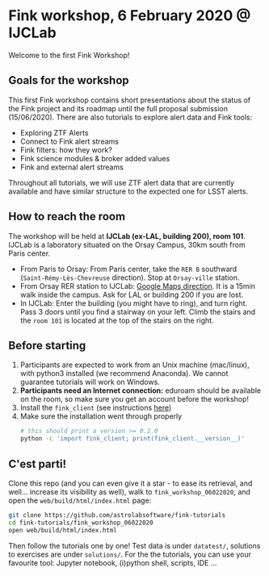 # Fink workshop, 6 February 2020 @ IJCLab

Welcome to the first Fink Workshop!

## Goals for the workshop

This first Fink workshop contains short presentations about the status of the
Fink project and its roadmap until the full proposal submission (15/06/2020).
There are also tutorials to explore alert data and Fink tools:

* Exploring ZTF Alerts
* Connect to Fink alert streams
* Fink filters: how they work?
* Fink science modules & broker added values
* Fink and external alert streams

Throughout all tutorials, we will use ZTF alert data that are currently available
and have similar structure to the expected one for LSST alerts.

## How to reach the room

The workshop will be held at **IJCLab (ex-LAL, building 200), room 101**. IJCLab is a laboratory situated on the Orsay Campus, 30km south from Paris center.

- From Paris to Orsay: From Paris center, take the `RER B` southward (`Saint-Rémy-Lès-Chevreuse` direction). Stop at `Orsay-ville` station.
- From Orsay RER station to IJCLab: [Google Maps direction](https://goo.gl/maps/BpdAiKeU9gpzGJkx9). It is a 15min walk inside the campus. Ask for LAL or building 200 if you are lost.
- In IJCLab: Enter the building (you might have to ring), and turn right. Pass 3 doors until you find a stairway on your left. Climb the stairs and the `room 101` is located at the top of the stairs on the right.

## Before starting

1. Participants are expected to work from an Unix machine (mac/linux), with python3 installed (we recommend Anaconda). We cannot guarantee tutorials will work on Windows.
2. **Participants need an Internet connection:** eduroam should be available on the room, so make sure you get an account before the workshop!
3. Install the `fink_client` (see instructions [here](https://github.com/astrolabsoftware/fink-client))
4. Make sure the installation went through properly
    ```bash
    # this should print a version >= 0.2.0
    python -c 'import fink_client; print(fink_client.__version__)'
    ```

## C'est parti!

Clone this repo (and you can even give it a star - to ease its retrieval, and well... increase its visibility as well), walk to `fink_workshop_06022020`, and open the `web/build/html/index.html` page:

```bash
git clone https://github.com/astrolabsoftware/fink-tutorials
cd fink-tutorials/fink_workshop_06022020
open web/build/html/index.html
```

Then follow the tutorials one by one! Test data is under `datatest/`, solutions to exercises are under `solutions/`. For the the tutorials, you can use your favourite tool: Jupyter notebook, (i)python shell, scripts, IDE ...
